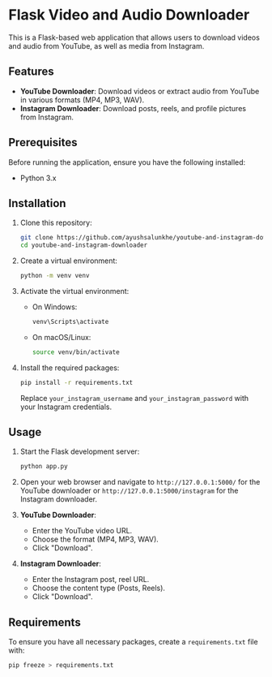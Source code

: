 # Flask Video and Audio Downloader

This is a Flask-based web application that allows users to download videos and audio from YouTube, as well as media from Instagram. 

## Features

- **YouTube Downloader**: Download videos or extract audio from YouTube in various formats (MP4, MP3, WAV).
- **Instagram Downloader**: Download posts, reels, and profile pictures from Instagram.

## Prerequisites

Before running the application, ensure you have the following installed:

- Python 3.x

## Installation

1. Clone this repository:

    ```bash
    git clone https://github.com/ayushsalunkhe/youtube-and-instagram-downloader.git
    cd youtube-and-instagram-downloader
    ```

2. Create a virtual environment:

    ```bash
    python -m venv venv
    ```

3. Activate the virtual environment:

    - On Windows:

        ```bash
        venv\Scripts\activate
        ```

    - On macOS/Linux:

        ```bash
        source venv/bin/activate
        ```

4. Install the required packages:

    ```bash
    pip install -r requirements.txt
    ```

    Replace `your_instagram_username` and `your_instagram_password` with your Instagram credentials.

## Usage

1. Start the Flask development server:

    ```bash
    python app.py
    ```

2. Open your web browser and navigate to `http://127.0.0.1:5000/` for the YouTube downloader or `http://127.0.0.1:5000/instagram` for the Instagram downloader.

3. **YouTube Downloader**:
    - Enter the YouTube video URL.
    - Choose the format (MP4, MP3, WAV).
    - Click "Download".

4. **Instagram Downloader**:
    - Enter the Instagram post, reel URL.
    - Choose the content type (Posts, Reels).
    - Click "Download".

## Requirements

To ensure you have all necessary packages, create a `requirements.txt` file with:

```bash
pip freeze > requirements.txt
